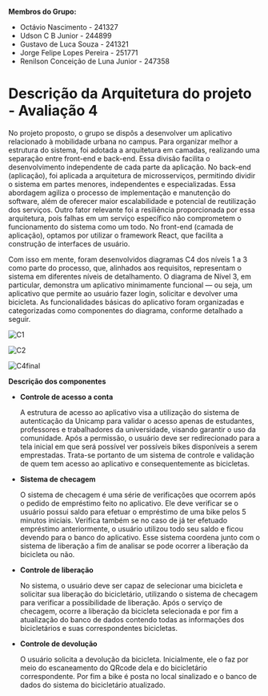 **Membros do Grupo:**
- Octávio Nascimento - 241327
- Udson C B Junior - 244899
- Gustavo de Luca Souza - 241321
- Jorge Felipe Lopes Pereira - 251771
- Renilson Conceição de Luna Junior - 247358

# **Descrição da Arquitetura do projeto \- Avaliação 4**

   No projeto proposto, o grupo se dispôs a desenvolver um aplicativo relacionado à mobilidade urbana no campus. Para organizar melhor a estrutura do sistema, foi adotada a arquitetura em camadas, realizando uma separação entre front-end e back-end. Essa divisão facilita o desenvolvimento independente de cada parte da aplicação. No back-end (aplicação), foi aplicada a arquitetura de microsserviços, permitindo dividir o sistema em partes menores, independentes e especializadas. Essa abordagem agiliza o processo de implementação e manutenção do software, além de oferecer maior escalabilidade e potencial de reutilização dos serviços. Outro fator relevante foi a resiliência proporcionada por essa arquitetura, pois falhas em um serviço específico não comprometem o funcionamento do sistema como um todo. No front-end (camada de aplicação), optamos por utilizar o framework React, que facilita a construção de interfaces de usuário.
  
   Com isso em mente, foram desenvolvidos diagramas C4 dos níveis 1 a 3 como parte do processo, que, alinhados aos requisitos, representam o sistema em diferentes níveis de detalhamento. O diagrama de Nível 3, em particular, demonstra um aplicativo minimamente funcional — ou seja, um aplicativo que permite ao usuário fazer login, solicitar e devolver uma bicicleta. As funcionalidades básicas do aplicativo foram organizadas e categorizadas como componentes do diagrama, conforme detalhado a seguir.



![C1](https://github.com/user-attachments/assets/85ab0682-fe56-4640-aacc-3f472aa465fa)


  
![C2](https://github.com/user-attachments/assets/5269443b-3085-46ad-9821-ae382d9c0db0)


  
![C4final](https://github.com/user-attachments/assets/b215f4d0-7ab2-44c2-8a47-69c2e3e228d7)

**Descrição dos componentes**

* **Controle de acesso a conta**
  
	A estrutura de acesso ao aplicativo visa a utilização do sistema de autenticação da Unicamp para validar o acesso apenas de estudantes, professores e trabalhadores da universidade, visando garantir o uso da comunidade.
	Após a permissão, o usuário deve ser redirecionado para a tela inicial em que será possível ver possíveis bikes disponíveis a serem emprestadas.
	Trata-se portanto de um sistema de controle e validação de quem tem acesso ao aplicativo e consequentemente as bicicletas.

* **Sistema de checagem**
  
  O sistema de checagem é uma série de verificações que ocorrem após o pedido de empréstimo feito no aplicativo.
	Ele deve verificar se o usuário possui saldo para efetuar o empréstimo de uma bike pelos 5 minutos iniciais. Verifica também se no caso de já ter efetuado empréstimo anteriormente, o usuário utilizou todo seu saldo e ficou devendo para o banco do aplicativo.
	Esse sistema coordena junto com o sistema de liberação a fim de analisar se pode ocorrer a liberação da bicicleta ou não.

* **Controle de liberação**

  No sistema, o usuário deve ser capaz de selecionar uma bicicleta e solicitar sua liberação do bicicletário, utilizando o sistema de checagem para verificar a possibilidade de liberação. 
  Após o serviço de checagem, ocorre a liberação da bicicleta selecionada e por fim a atualização do banco de dados contendo todas as informações dos bicicletários e suas correspondentes bicicletas.

* **Controle de devolução**

  O usuário solicita a devolução da bicicleta. Inicialmente, ele o faz por meio do escaneamento do QRcode dela e do bicicletário correspondente. Por fim a bike é posta no local sinalizado e o banco de dados do sistema do bicicletário atualizado.
